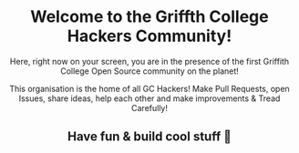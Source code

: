 <h1 align=center>Welcome to the Griffth College Hackers Community!</h1>
<p align=center>Here, right now on your screen, you are in the presence of the first Griffith College Open Source community on the planet!</p>

<p align=center>This organisation is the home of all GC Hackers! Make Pull Requests, open Issues, share ideas, help each other and make improvements & Tread Carefully!</p>

<h2 align=center>Have fun & build cool stuff 🎉 </h2>
